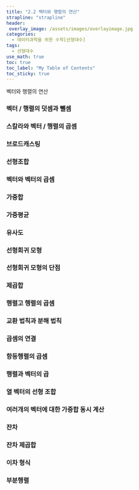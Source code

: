 ```yaml
---
title: "2.2 벡터와 행렬의 연산"
strapline: "strapline"
header:
 overlay_image: /assets/images/overlayimage.jpg
categories: 
  - 데이터과학을 위한 수학[선형대수]
tags:
  - 선형대수
use_math: true
toc: true
toc_label: "My Table of Contents" 
toc_sticky: true
---
```

벡터와 행렬의 연산  

### 벡터 / 행렬의 덧셈과 뺄셈
### 스칼라와 벡터 / 행렬의 곱셈
### 브로드캐스팅
### 선형조합
### 벡터와 벡터의 곱셈
### 가중합
### 가중평균
### 유사도
### 선형회귀 모형
### 선형회귀 모형의 단점
### 제곱합
### 행렬고 행렬의 곱셈
### 교환 법칙과 분해 법칙
### 곱셈의 연결
### 항등행렬의 곱셈
### 행렬과 벡터의 곱
### 열 벡터의 선형 조합
### 여러개의 벡터에 대한 가중합 동시 계산
### 잔차
### 잔차 제곱합
### 이차 형식
### 부분행렬
